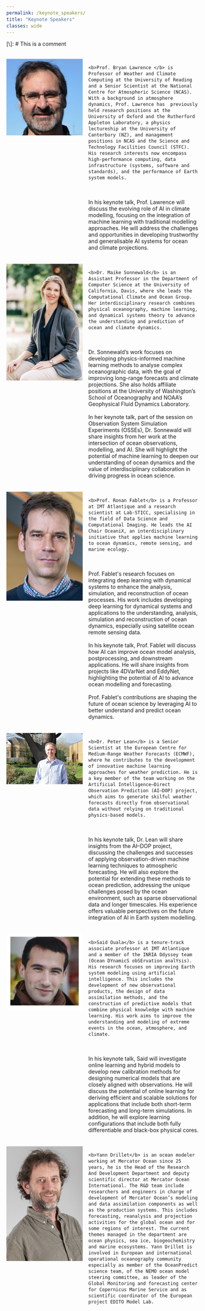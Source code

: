 ```yaml
---
permalink: /keynote_speakers/
title: "Keynote Speakers"
classes: wide
---
```


[\\]: # This is a comment
<br>
<br>
<div style="display: flex; align-items: flex-start; gap: 15px;">
  <img src="/assets/images/Bryan_Lawrence_NCAS.jpeg" alt="Bryan" style="width:200px;">
  <div>

	<b>Prof. Bryan Lawrence </b> is Professor of Weather and Climate Computing at the University of Reading and a Senior Scientist at the National Centre for Atmospheric Science (NCAS). With a background in atmosphere dynamics, Prof. Lawrence has  previously held research positions at the University of Oxford and the Rutherford Appleton Laboratory, a physics lectureship at the University of Canterbury (NZ), and management positions in NCAS and the Science and Technology Facilities Council (STFC).  His research interests now encompass high-performance computing, data infrastructure (systems, software and standards), and the performance of Earth system models.  
<br>
<br>
In his keynote talk, Prof. Lawrence will discuss the evolving role of AI in climate modelling, focusing on the integration of machine learning with traditional modelling approaches. He will address the challenges and opportunities in developing trustworthy and generalisable AI systems for ocean and climate projections.
</div>
</div>

<br>
<br>


<div style="display: flex; align-items: flex-start; gap: 15px;">
  <img src="/assets/images/Maike_Sonnewald.png" alt="Maike" style="width:200px;">
  <div>
	
    <b>Dr. Maike Sonnewald</b> is an Assistant Professor in the Department of Computer Science at the University of California, Davis, where she leads the Computational Climate and Ocean Group. Her interdisciplinary research combines physical oceanography, machine learning, and dynamical systems theory to advance the understanding and prediction of ocean and climate dynamics. 
<br>
<br>
Dr. Sonnewald’s work focuses on developing physics-informed machine learning methods to analyse complex oceanographic data, with the goal of improving long-range forecasts and climate projections. She also holds affiliate positions at the University of Washington’s School of Oceanography and NOAA’s Geophysical Fluid Dynamics Laboratory.
<br>
<br>
In her keynote talk, part of the session on Observation System Simulation Experiments (OSSEs), Dr. Sonnewald will share insights from her work at the intersection of ocean observations, modelling, and AI. She will highlight the potential of machine learning to deepen our understanding of ocean dynamics and the value of interdisciplinary collaboration in driving progress in ocean science.
  </div>
</div>

<br>
<br>

<div style="display: flex; align-items: flex-start; gap: 15px;">
  <img src="/assets/images/fablet.jpg" alt="Ronan" style="width:200px;">
  <div>
 
	<b>Prof. Ronan Fablet</b> is a Professor at IMT Atlantique and a research scientist at Lab-STICC, specialising in the field of Data Science and Computational Imaging. He leads the AI Chair OceaniX, an interdisciplinary initiative that applies machine learning to ocean dynamics, remote sensing, and marine ecology.
<br>
<br>
Prof. Fablet's research focuses on integrating deep learning with dynamical systems to enhance the analysis, simulation, and reconstruction of ocean processes. His work includes developing deep learning for dynamical systems and applications to the understanding, analysis, simulation and reconstruction of ocean dynamics, especially using satellite ocean remote sensing data.
<br>
<br>
In his keynote talk, Prof. Fablet will discuss how AI can improve ocean model analysis, postprocessing, and downstream applications. He will share insights from projects like 4DVarNet and EddyNet, highlighting the potential of AI to advance ocean modelling and forecasting.
<br>
<br>
Prof. Fablet's contributions are shaping the future of ocean science by leveraging AI to better understand and predict ocean dynamics.

</div>
</div>

<br>
<br>

<div style="display: flex; align-items: flex-start; gap: 15px;">
  <img src="/assets/images/Peter_Lean_ECMWF.jpg" alt="Peter" style="width:200px;">
  <div>

	<b>Dr. Peter Lean</b> is a Senior Scientist at the European Centre for Medium-Range Weather Forecasts (ECMWF), where he contributes to the development of innovative machine learning approaches for weather prediction. He is a key member of the team working on the Artificial Intelligence–Direct Observation Prediction (AI–DOP) project, which aims to generate skilful weather forecasts directly from observational data without relying on traditional physics-based models. 
<br>
<br>
In his keynote talk, Dr. Lean will share insights from the AI–DOP project, discussing the challenges and successes of applying observation-driven machine learning techniques to atmospheric forecasting. He will also explore the potential for extending these methods to ocean prediction, addressing the unique challenges posed by the ocean environment, such as sparse observational data and longer timescales. His experience offers valuable perspectives on the future integration of AI in Earth system modelling.
	
  </div>
</div>

<br>
<br>

<div style="display: flex; align-items: flex-start; gap: 15px;">
  <img src="/assets/images/Said_Ouala.png" alt="Said" style="width:200px;">
  <div>

	<b>Said Ouala</b> is a tenure-track associate professor at IMT Atlantique and a member of the INRIA Odyssey team (Ocean DYnamicS obSErvation analYsis). His research focuses on improving Earth system modeling using artificial intelligence. This includes the development of new observational products, the design of data assimilation methods, and the construction of predictive models that combine physical knowledge with machine learning. His work aims to improve the understanding and modeling of extreme events in the ocean, atmosphere, and climate. 
<br>
<br>
In his keynote talk, Said will investigate online learning and hybrid models to develop new calibration methods for designing numerical models that are closely aligned with observations. He will discuss the potential of online learning for deriving efficient and scalable solutions for applications that include both short-term forecasting and long-term simulations. In addition, he will explore learning configurations that include both fully differentiable and black-box physical cores.
	
  </div>
</div>

<br>
<br>

<div style="display: flex; align-items: flex-start; gap: 15px;">
  <img src="/assets/images/XB-Mercator-2025_02-Portraits-136.jpg" alt="Yann" style="width:200px;">
  <div>

	<b>Yann Drillet</b> is an ocean modeler working at Mercator Ocean since 25 years, he is the Head of the Research And Development Department and deputy scientific director at Mercator Ocean International. The R&D team include researchers and engineers in charge of development of Mercator Ocean’s modeling and data assimilation components as well as the production systems. This includes forecasting, reanalysis and projection activities for the global ocean and for some regions of interest. The current themes managed in the department are ocean physics, sea ice, biogeochemistry and marine ecosystems. Yann Drillet is involved in European and international operational oceanography community especially as member of the OceanPredict science team, of the NEMO ocean model steering committee, as leader of the Global Monitoring and forecasting center for Copernicus Marine Service and as scientific coordinator of the European project EDITO Model Lab.
	
  </div>
</div>